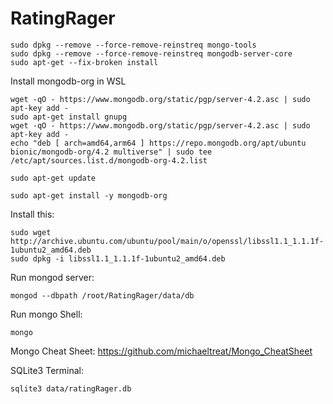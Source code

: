 # RatingRager

```
sudo dpkg --remove --force-remove-reinstreq mongo-tools
sudo dpkg --remove --force-remove-reinstreq mongodb-server-core
sudo apt-get --fix-broken install
```

Install mongodb-org in WSL
```
wget -qO - https://www.mongodb.org/static/pgp/server-4.2.asc | sudo apt-key add -
sudo apt-get install gnupg
wget -qO - https://www.mongodb.org/static/pgp/server-4.2.asc | sudo apt-key add -
echo "deb [ arch=amd64,arm64 ] https://repo.mongodb.org/apt/ubuntu bionic/mongodb-org/4.2 multiverse" | sudo tee /etc/apt/sources.list.d/mongodb-org-4.2.list

sudo apt-get update

sudo apt-get install -y mongodb-org
```

Install this:
```
sudo wget http://archive.ubuntu.com/ubuntu/pool/main/o/openssl/libssl1.1_1.1.1f-1ubuntu2_amd64.deb
sudo dpkg -i libssl1.1_1.1.1f-1ubuntu2_amd64.deb

```

Run mongod server:
```
mongod --dbpath /root/RatingRager/data/db
```

Run mongo Shell:
```
mongo
```

Mongo Cheat Sheet:
https://github.com/michaeltreat/Mongo_CheatSheet

SQLite3 Terminal:
```
sqlite3 data/ratingRager.db
```
